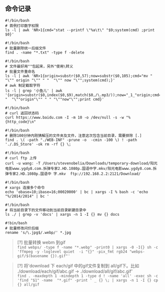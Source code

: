 ## 命令记录


```shell
#!/bin/bash
# 首例打印数字权限
ls -l | awk 'NR>1{cmd="stat --printf \"%a\t\" "$9;system(cmd) ;print $0}'
```

```shell
#!/bin/bash
# 批量删除统一后缀文件
find . -name "*.txt" -type f -delete
```

```shell
#!/bin/bash
# 文件最好用""包起来，另外"使用\转义
# 批量文件重命名
ls -l | awk 'NR>1{origin=substr($0,57);now=substr($0,105);cmd="mv " "\"" origin "\"" " "  "\"" now "\"";system(cmd);}'
# awk 制定截取字符
ls -l | grep '小鱼儿' | awk '{origin=substr($0,index($0,$9),match($0,/\.mp3/));now="_1_"origin;cmd="mv "  "\""origin"\"" " " "\""now"\"";print cmd}'
```

```shell
#!/bin/bash
# curl 返回状态码
curl https://www.baidu.com -I -m 10 -o /dev/null -s -w "%{http_code}\n"
```

```shell
#!/bin/bash
# 删除100分钟内刚猜解压的文件夹及文件，注意这次包含当前目录，需要排除 [.]
find . \( -path "./WEB-INF" -prune -o  -cmin -100 \) ! -path './.DS_Store' -ok rm -rf {} \;
```

```shell
#!/bin/bash
# curl ftp 上传
curl -u wang: -T /Users/stevenobelia/Downloads/temporary-download/阳光电影www.ygdy8.com.拆弹专家2.HD.1080p.国语中字.mkv/阳光电影www.ygdy8.com.拆弹专家2.HD.1080p.国语中 字.mkv  ftp://192.168.2.2:2121/Download/
```

```shell
#!/bin/bash
# xargs 连接多个命令
echo 'obase=10;ibase=16;00020000' | bc | xargs -I % bash -c 'echo "%/2014/2014" | bc '
```

```shell
#!/bin/bash
# 将当前目录下的文件移动到当前目录新建目录中
ls ./ | grep -v 'docs' | xargs -n 1 -I {} mv {} docs
```

```shell
#!bin/bash
# 批量修改问价后缀
rename 's/\.jpg$/.webp/' *.jpg
```

> [?] 批量转换 webm 到gif
<br>`find webps/ -type f -name "*.webp" -print0 | xargs -0 -I{} sh -c 'ffmpeg -y -loglevel quiet  -i "{}" -pix_fmt rgb24 "webps-gif/$(basename {}).gif"'`

> [?] 将'download 下 each/gif 中的gif文件复制到 all/gif下。比如 ./download/each/gif/abc.gif -> ./download/all/gif/abc.gif'
<br>`find . -maxdepth 1 -mindepth 1 -type d ! -name 'all' -exec sh -c 'find "$1" -name  "*.gif" -print ' _ {} \; | xargs -n 1 -I {} cp {} all/gif`